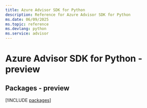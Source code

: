 ```yaml
---
title: Azure Advisor SDK for Python
description: Reference for Azure Advisor SDK for Python
ms.date: 06/09/2025
ms.topic: reference
ms.devlang: python
ms.service: advisor
---
```

# Azure Advisor SDK for Python - preview
## Packages - preview
[!INCLUDE [packages](advisor-index.md)]